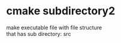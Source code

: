 cmake subdirectory2
===============

make executable file with file structure <br/>
that has sub directory: src <br/>

